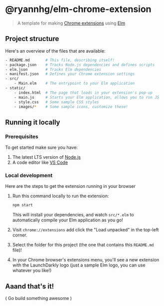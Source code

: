 # @ryannhg/elm-chrome-extension
> A template for making [Chrome extensions](https://developer.chrome.com/docs/extensions/mv3/getstarted/) using [Elm](https://elm-lang.org)

## Project structure

Here's an overview of the files that are available:

```bash
- README.md       # This file, describing itself!
- package.json    # Tracks Node.js dependencies and defines scripts
- elm.json        # Tracks Elm dependencies
- manifest.json   # Defines your Chrome extension settings
- src/
    - Main.elm    # The entrypoint to your Elm application
- static/
    - index.html  # The page that loads in your extension's pop-up
    - main.js     # Starts your Elm application, allows you to run JS
    - style.css   # Some sample CSS styles
    - images/*    # Some sample icons, customize these!
```

## Running it locally

### Prerequisites

To get started make sure you have:

1. The latest LTS version of [Node.js](https://nodejs.org)
1. A code editor like [VS Code](https://code.visualstudio.com/)

### Local development

Here are the steps to get the extension running in your browser

1. Run this command locally to run the extension:

    ```bash
    npm start
    ```

    This will install your dependencies, and watch `src/*.elm` to automatically compile your Elm application as you go!

1. Visit `chrome://extensions` add click the "Load unpacked" in the top-left corner.

1. Select the folder for this project (the one that contains this `README.md` file)!

1. In your Chrome browser's extensions menu, you'll see a new extension with the LaunchDarkly logo (just a sample Elm logo, you can use whatever you like!)


## Aaand that's it!

( Go build something awesome )
